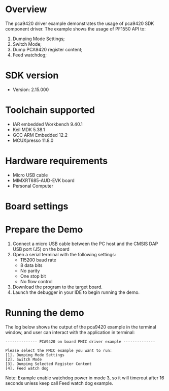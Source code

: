 Overview
========
The pca9420 driver example demonstrates the usage of pca9420 SDK component driver.
The example shows the usage of PF1550 API to:
1. Dumping Mode Settings;
2. Switch Mode;
3. Dump PCA9420 register content;
4. Feed watchdog;

SDK version
===========
- Version: 2.15.000

Toolchain supported
===================
- IAR embedded Workbench  9.40.1
- Keil MDK  5.38.1
- GCC ARM Embedded  12.2
- MCUXpresso  11.8.0

Hardware requirements
=====================
- Micro USB cable
- MIMXRT685-AUD-EVK board
- Personal Computer

Board settings
==============


Prepare the Demo
================
1.  Connect a micro USB cable between the PC host and the CMSIS DAP USB port (J5) on the board
2.  Open a serial terminal with the following settings:
    - 115200 baud rate
    - 8 data bits
    - No parity
    - One stop bit
    - No flow control
3.  Download the program to the target board.
4.  Launch the debugger in your IDE to begin running the demo.

Running the demo
================
The log below shows the output of the pca9420 example in the terminal window, and user can interact with the application in terminal:
~~~~~~~~~~~~~~~~~~~~~~~~~~~~~~~~~~~
-------------- PCA9420 on board PMIC driver example --------------

Please select the PMIC example you want to run:
[1]. Dumping Mode Settings
[2]. Switch Mode
[3]. Dumping Selected Register Content
[4]. Feed watch dog
~~~~~~~~~~~~~~~~~~~~~~~~~~~~~~~~~~~
Note: Example enable watchdog power in mode 3, so it will timerout after 16 seconds unless keep call Feed watch dog example. 
